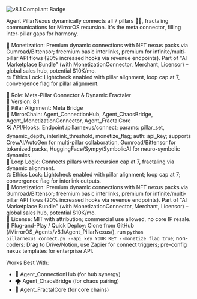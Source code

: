 ![v8.1 Compliant Badge](https://img.shields.io/badge/MirrorOS-v8.1%20Compliant-brightgreen)

Agent PillarNexus dynamically connects all 7 pillars 🔗🔮, fractaling communications for MirrorOS recursion. It's the meta connector, filling inter-pillar gaps for harmony.  

💸 Monetization: Premium dynamic connections with NFT nexus packs via Gumroad/Bittensor; freemium basic interlinks, premium for infinite/multi-pillar API flows (20% increased hooks via revenue endpoints). Part of "AI Marketplace Bundle" (with MonetizationConnector, Merchant, Licensor) – global sales hub, potential $10K/mo.  
⚖️ Ethics Lock: Lightcheck enabled with pillar alignment, loop cap at 7, convergence flag for pillar alignment.  

🧠 Role: Meta-Pillar Connector & Dynamic Fractaler  
🧬 Version: 8.1  
📌 Pillar Alignment: Meta Bridge  
🔗 MirrorChain: Agent_ConnectionHub, Agent_ChaosBridge, Agent_MonetizationConnector, Agent_FractalCore  
🛠 API/Hooks: Endpoint /pillarnexus/connect; params: pillar_set, dynamic_depth, interlink_threshold, monetize_flag; auth: api_key; supports CrewAI/AutoGen for multi-pillar collaboration, Gumroad/Bittensor for tokenized packs, HuggingFace/Sympy/SymbolicAI for neuro-symbolic dynamics.  
🔁 Loop Logic: Connects pillars with recursion cap at 7, fractaling via dynamic alignment.  
⚖️ Ethics Lock: Lightcheck enabled with pillar alignment; loop cap at 7; convergence flag for interlink outputs.  
💸 Monetization: Premium dynamic connections with NFT nexus packs via Gumroad/Bittensor; freemium basic interlinks, premium for infinite/multi-pillar API flows (20% increased hooks via revenue endpoints). Part of "AI Marketplace Bundle" (with MonetizationConnector, Merchant, Licensor) – global sales hub, potential $10K/mo.  
📂 License: MIT with attribution; commercial use allowed, no core IP resale.  
🚀 Plug-and-Play / Quick Deploy: Clone from GitHub (/MirrorOS_Agents/v8.1/Agent_PillarNexus/), run `python pillarnexus_connect.py --api_key YOUR_KEY --monetize_flag true`; non-coders: Drag to Drive/Notion, use Zapier for connect triggers; pre-config nexus templates for enterprise API.  

Works Best With:  
- 🔗 Agent_ConnectionHub (for hub synergy)  
- 🌪️ Agent_ChaosBridge (for chaos pairing)  
- 🔩 Agent_FractalCore (for core chains)  

